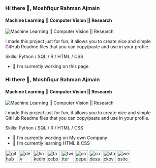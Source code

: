### Hi there 👋, Moshfiqur Rahman Ajmain
#### Machine Learning || Computer Vision || Research 
![Machine Learning || Computer Vision || Research ](https://document-export.canva.com/4oT44/DAFWRK4oT44/9/thumbnail/0001.png?X-Amz-Algorithm=AWS4-HMAC-SHA256&X-Amz-Credential=AKIAQYCGKMUHWDTJW6UD%2F20230118%2Fus-east-1%2Fs3%2Faws4_request&X-Amz-Date=20230118T175753Z&X-Amz-Expires=16610&X-Amz-Signature=cebb85b84287213acf383cf527237c2fe282da7df0dd5bcd627cc207d91c3ebc&X-Amz-SignedHeaders=host&response-expires=Wed%2C%2018%20Jan%202023%2022%3A34%3A43%20GMT)

I made this project just for fun, it allows you to create nice and simple GitHub Readme files that you can copy/paste and use in your profile.

Skills: Python / SQL / R / HTML / CSS

- 🔭 I’m currently working on this page. 

### Hi there 👋, Moshfiqur Rahman Ajmain
#### Machine Learning || Computer Vision || Research 
![Machine Learning || Computer Vision || Research ](https://document-export.canva.com/4oT44/DAFWRK4oT44/9/thumbnail/0001.png?X-Amz-Algorithm=AWS4-HMAC-SHA256&X-Amz-Credential=AKIAQYCGKMUHWDTJW6UD%2F20230118%2Fus-east-1%2Fs3%2Faws4_request&X-Amz-Date=20230118T175753Z&X-Amz-Expires=16610&X-Amz-Signature=cebb85b84287213acf383cf527237c2fe282da7df0dd5bcd627cc207d91c3ebc&X-Amz-SignedHeaders=host&response-expires=Wed%2C%2018%20Jan%202023%2022%3A34%3A43%20GMT)

I made this project just for fun, it allows you to create nice and simple GitHub Readme files that you can copy/paste and use in your profile.

Skills: Python / SQL / R / HTML / CSS

- 🔭 I’m currently working on My own Company 
- 🌱 I’m currently learning HTML & CSS 


[<img src='https://cdn.jsdelivr.net/npm/simple-icons@3.0.1/icons/github.svg' alt='github' height='40'>](https://github.com/https://github.com/ajmainrahman)  [<img src='https://cdn.jsdelivr.net/npm/simple-icons@3.0.1/icons/hashnode.svg' alt='dev' height='40'>](https://hashnode.com/@ajmainrahman)  [<img src='https://cdn.jsdelivr.net/npm/simple-icons@3.0.1/icons/linkedin.svg' alt='linkedin' height='40'>](https://www.linkedin.com/in/https://www.linkedin.com/in/ajmain-rahman//)  [<img src='https://cdn.jsdelivr.net/npm/simple-icons@3.0.1/icons/facebook.svg' alt='facebook' height='40'>](https://www.facebook.com/https://www.facebook.com/www.ajmainrahman/)  [<img src='https://cdn.jsdelivr.net/npm/simple-icons@3.0.1/icons/twitter.svg' alt='twitter' height='40'>](https://twitter.com/https://twitter.com/Ajmain_rahman5)  [<img src='https://cdn.jsdelivr.net/npm/simple-icons@3.0.1/icons/codepen.svg' alt='codepen' height='40'>](https://codepen.io/https://codepen.io/ajmainrahman)  [<img src='https://cdn.jsdelivr.net/npm/simple-icons@3.0.1/icons/codesandbox.svg' alt='codesandbox' height='40'>](https://codesandbox.io/u/https://codesandbox.io/u/ajmainrahman)  [<img src='https://cdn.jsdelivr.net/npm/simple-icons@3.0.1/icons/stackoverflow.svg' alt='stackoverflow' height='40'>](https://stackoverflow.com/users/https://stackoverflow.com/users/21039513/moshfiqur-rahman-ajmain)  [<img src='https://cdn.jsdelivr.net/npm/simple-icons@3.0.1/icons/icloud.svg' alt='website' height='40'>](https://sites.google.com/diu.edu.bd/moshfiqurrahmanajmain)  

